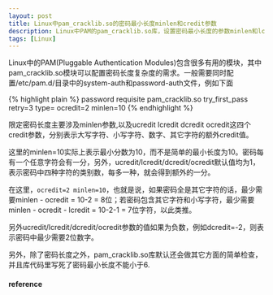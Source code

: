 ```yaml
---
layout: post
title: Linux中pam_cracklib.so的密码最小长度minlen和credit参数
description: Linux中PAM的pam_cracklib.so库，设置密码最小长度的参数minlen和lcredit/ucredit/dcredit/ocredit参数的理解。
tags: [Linux]
---
```


Linux中的PAM(Pluggable Authentication Modules)包含很多有用的模块，其中pam_cracklib.so模块可以配置密码长度复杂度的需求。一般需要同时配置/etc/pam.d/目录中的system-auth和password-auth文件，例如下面

<!--more-->

{% highlight plain %}
password   requisite  pam_cracklib.so  try_first_pass  retry=3  type=  ocredit=2 minlen=10
{% endhighlight %}

限定密码长度主要涉及minlen参数,以及ucredit lcredit dcredit ocredit这四个credit参数，分别表示大写字符、小写字符、数字、其它字符的额外credit值。

这里的minlen=10实际上表示最小分数为10，而不是简单的最小长度为10。密码每有一个任意字符会有一分，另外，ucredit/lcredit/dcredit/ocredit默认值均为1，表示密码中四种字符的类别数，每多一种，就会得到额外的一分。

在这里，`ocredit=2 minlen=10`，也就是说，如果密码全是其它字符的话，最少需要minlen - ocredit = 10-2 = 8位；若密码包含其它字符和小写字符，最少需要minlen - ocredit - lcredit = 10-2-1 = 7位字符，以此类推。

另外ucredit/lcredit/dcredit/ocredit参数的值如果为负数，例如dcredit=-2，则表示密码中最少需要2位数字。

另外，除了密码长度之外，pam_cracklib.so库默认还会做其它方面的简单检查，并且库代码里写死了密码最小长度不能小于6.

<h4>reference</h4>
<http://www.deer-run.com/~hal/sysadmin/pam_cracklib.html/>
